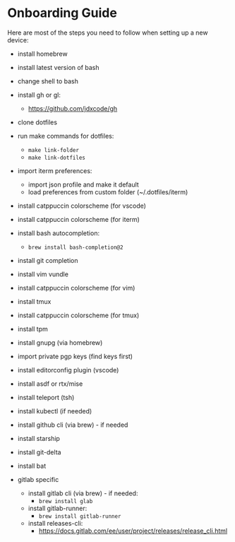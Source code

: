 Onboarding Guide
================

Here are most of the steps you need to follow when setting up a new device:

  - install homebrew
  - install latest version of bash
  - change shell to bash
  - install gh or gl:
    - https://github.com/jdxcode/gh
  - clone dotfiles
  - run make commands for dotfiles:
    - `make link-folder`
    - `make link-dotfiles`
  - import iterm preferences:
    - import json profile and make it default
    - load preferences from custom folder (~/.dotfiles/iterm)
  - install catppuccin colorscheme (for vscode)
  - install catppuccin colorscheme (for iterm)
  - install bash autocompletion:
    - `brew install bash-completion@2`
  - install git completion
  - install vim vundle
  - install catppuccin colorscheme (for vim)
  - install tmux
  - install catppuccin colorscheme (for tmux)
  - install tpm
  - install gnupg (via homebrew)
  - import private pgp keys (find keys first)
  - install editorconfig plugin (vscode)
  - install asdf or rtx/mise
  - install teleport (tsh)
  - install kubectl (if needed)
  - install github cli (via brew) - if needed
  - install starship
  - install git-delta
  - install bat

  - gitlab specific
    - install gitlab cli (via brew) - if needed:
      - `brew install glab`
    - install gitlab-runner:
      - `brew install gitlab-runner`
    - install releases-cli:
      - https://docs.gitlab.com/ee/user/project/releases/release_cli.html
